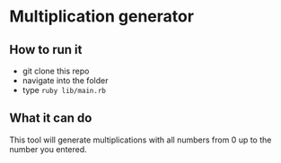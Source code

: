 # Multiplication generator

## How to run it

- git clone this repo
- navigate into the folder
- type `ruby lib/main.rb`

## What it can do

This tool will generate multiplications with all numbers from 0 up to the number you entered.
